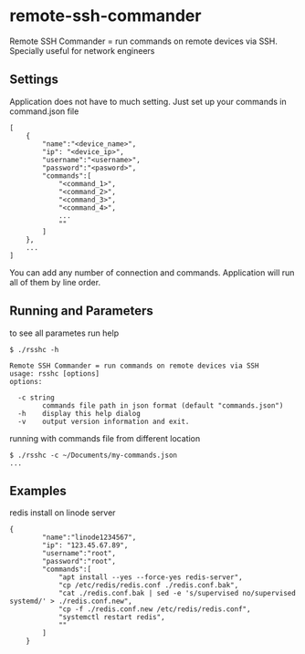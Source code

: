 # remote-ssh-commander
Remote SSH Commander = run commands on remote devices via SSH. Specially useful for network engineers

## Settings

Application does not have to much setting. Just set up your commands in command.json file

~~~
[
    {
        "name":"<device_name>",
        "ip": "<device_ip>",
        "username":"<username>",
        "password":"<pasword>",
        "commands":[
            "<command_1>",
            "<command_2>",
            "<command_3>",
            "<command_4>",
            ...
            ""
        ]
    },
    ...
]
~~~

You can add any number of connection and commands. Application will run all of them by line order.

## Running and Parameters

to see all parametes run help

~~~
$ ./rsshc -h

Remote SSH Commander = run commands on remote devices via SSH
usage: rsshc [options]
options:

  -c string
    	commands file path in json format (default "commands.json")
  -h	display this help dialog
  -v	output version information and exit.
~~~

running with commands file from different location

~~~
$ ./rsshc -c ~/Documents/my-commands.json
...
~~~

## Examples

redis install on linode server

~~~
{
        "name":"linode1234567",
        "ip": "123.45.67.89",
        "username":"root",
        "password":"root",
        "commands":[
            "apt install --yes --force-yes redis-server",
            "cp /etc/redis/redis.conf ./redis.conf.bak",
            "cat ./redis.conf.bak | sed -e 's/supervised no/supervised systemd/' > ./redis.conf.new",
            "cp -f ./redis.conf.new /etc/redis/redis.conf",
            "systemctl restart redis",
            ""
        ]
    }
~~~